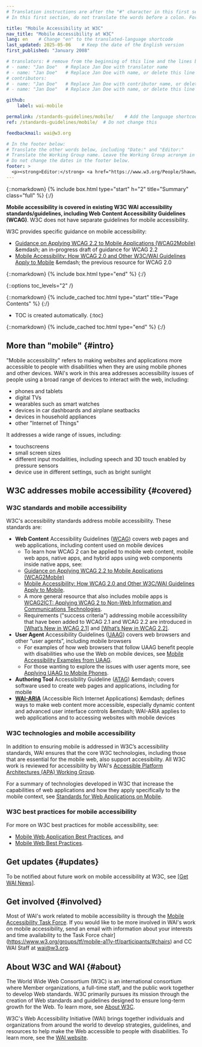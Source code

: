 ```yaml
---
# Translation instructions are after the "#" character in this first section. They are comments that do not show up in the web page. You do not need to translate the instructions after "#".
# In this first section, do not translate the words before a colon. For example, do not translate "title:". Do translate the text after "title:"

title: "Mobile Accessibility at W3C"
nav_title: "Mobile Accessibility at W3C"
lang: en    # Change "en" to the translated-language shortcode
last_updated: 2025-05-06    # Keep the date of the English version
first_published: "January 2008"

# translators: # remove from the beginning of this line and the lines below: "# " (the hash sign and the space)
# - name: "Jan Doe"   # Replace Jan Doe with translator name
# - name: "Jan Doe"   # Replace Jan Doe with name, or delete this line if not multiple translators
# contributors:
# - name: "Jan Doe"   # Replace Jan Doe with contributor name, or delete this line if none
# - name: "Jan Doe"   # Replace Jan Doe with name, or delete this line if not multiple contributors

github:
    label: wai-mobile

permalink: /standards-guidelines/mobile/    # Add the language shortcode to the end, with no slash at the end. For example /path/to/file/fr
ref: /standards-guidelines/mobile/  # Do not change this

feedbackmail: wai@w3.org

# In the footer below:
# Translate the other words below, including "Date:" and "Editor:"
# Translate the Working Group name. Leave the Working Group acronym in English.
# Do not change the dates in the footer below.
footer: >
  <p><strong>Editor:</strong> <a href="https://www.w3.org/People/Shawn/">Shawn Lawton Henry</a>.</p>
---
```


{::nomarkdown}
{% include box.html type="start" h="2" title="Summary" class="full" %}
{:/}

**Mobile accessibility is covered in existing W3C WAI accessibility standards/guidelines, including Web Content Accessibility Guidelines (WCAG)**. W3C does not have separate guidelines for mobile accessibility.

W3C provides specific guidance on mobile accessibility: 

 - [Guidance on Applying WCAG 2.2 to Mobile Applications (WCAG2Mobile)](https://www.w3.org/TR/wcag2mobile-22/) &emdash; an in-progress draft of guidance for WCAG 2.2
 - [Mobile Accessibility: How WCAG 2.0 and Other W3C/WAI Guidelines Apply to Mobile](https://www.w3.org/TR/mobile-accessibility-mapping/) &emdash; the previous resource for WCAG 2.0

{::nomarkdown}
{% include box.html type="end" %}
{:/}


{::options toc_levels="2" /}

{::nomarkdown}
{% include_cached toc.html type="start" title="Page Contents" %}
{:/}

-   TOC is created automatically.
{:toc}

{::nomarkdown}
{% include_cached toc.html type="end" %}
{:/}

## More than "mobile" {#intro}

"Mobile accessibility" refers to making websites and applications more accessible to people with disabilities when they are using mobile phones and other devices. WAI's work in this area addresses accessibility issues of people using a broad range of devices to interact with the web, including:

-   phones and tablets
-   digital TVs
-   wearables such as smart watches
-   devices in car dashboards and airplane seatbacks
-   devices in household appliances
-   other "Internet of Things"

It addresses a wide range of issues, including:

-   touchscreens
-   small screen sizes
-   different input modalities, including speech and 3D touch enabled by
    pressure sensors
-   device use in different settings, such as bright sunlight

## W3C addresses mobile accessibility {#covered}

### W3C standards and mobile accessibility

W3C's accessibility standards address mobile accessibility. These standards are:

-   **Web Content** Accessibility Guidelines ([WCAG](/standards-guidelines/wcag/)) covers web pages and web applications, including content used on mobile devices
    -   To learn how WCAG 2 can be applied to mobile web content, mobile web apps, native apps, and hybrid apps using web components inside native apps, see:
      - [Guidance on Applying WCAG 2.2 to Mobile Applications (WCAG2Mobile)](https://www.w3.org/TR/wcag2mobile-22/)
      - [Mobile Accessibility: How WCAG 2.0 and Other W3C/WAI Guidelines Apply to Mobile](https://www.w3.org/TR/mobile-accessibility-mapping/).
    -   A more general resource that also includes mobile apps is [WCAG2ICT: Applying WCAG 2 to Non-Web Information and Communications Technologies](/standards-guidelines/wcag/non-web-ict/).
    -   Requirements ("success criteria") addressing mobile accessibility that have been added to WCAG 2.1 and WCAG 2.2 are introduced in [[What’s New in WCAG 2.1]](/standards-guidelines/wcag/new-in-21/) and [[What’s New in WCAG 2.2]](/standards-guidelines/wcag/new-in-22/).
-   **User Agent** Accessibility Guidelines ([UAAG](/standards-guidelines/uaag/)) covers web browsers and other “user agents”, including mobile browsers
    -   For examples of how web browsers that follow UAAG benefit people with disabilities who use the Web on mobile devices, see [Mobile Accessibility Examples from UAAG](https://www.w3.org/TR/IMPLEMENTING-UAAG20/mobile).
    -   For those wanting to explore the issues with user agents more, see [Applying UAAG to Mobile Phones](https://www.w3.org/WAI/UA/work/wiki/Applying_UAAG_to_Mobile_Phones).
-   **Authoring Tool** Accessibility Guideline ([ATAG](/standards-guidelines/atag/)) &emdash; covers software used to create web pages and applications, including for mobile
-   **[WAI-ARIA](/standards-guidelines/aria/)** (Accessible Rich Internet Applications) &emdash; defines ways to make web content more accessible, especially dynamic content and advanced user interface controls &emdash;  WAI-ARIA applies to web applications and to accessing websites with mobile devices

### W3C technologies and mobile accessibility

In addition to ensuring mobile is addressed in W3C’s accessibility standards, WAI ensures that the core W3C technologies, including those that are essential for the mobile web, also support accessibility. All W3C work is reviewed for accessibility by WAI's [Accessible Platform Architectures (APA) Working Group](https://www.w3.org/WAI/APA/).

For a summary of technologies developed in W3C that increase the capabilities of web applications and how they apply specifically to the mobile context, see [Standards for Web Applications on Mobile](https://www.w3.org/Mobile/mobile-web-app-state/).

### W3C best practices for mobile accessibility

For more on W3C best practices for mobile accessibility, see:
- [Mobile Web Application Best Practices](https://www.w3.org/TR/mwabp/), and
- [Mobile Web Best Practices](https://www.w3.org/TR/mobile-bp/).


## Get updates {#updates}

To be notified about future work on mobile accessibility at W3C, see [[Get WAI News]](/news/subscribe/).

## Get involved {#involved}

Most of WAI's work related to mobile accessibility is through the [Mobile Accessibility Task Force](https://www.w3.org/WAI/GL/mobile-a11y-tf/). If you would like to be more involved in WAI's work on mobile accessibility, send an email with information about your interests and time availability to the Task Force chair](https://www.w3.org/groups/tf/mobile-a11y-tf/participants/#chairs) and CC WAI Staff at [wai@w3.org](mailto:wai@w3.org).

## About W3C and WAI {#about}

The World Wide Web Consortium (W3C) is an international consortium where Member organizations, a full-time staff, and the public work together to develop Web standards. W3C primarily pursues its mission through the creation of Web standards and guidelines designed to ensure long-term growth for the Web. To learn more, see [About W3C](https://www.w3.org/about/).

W3C's Web Accessibility Initiative (WAI) brings together individuals and organizations from around the world to develop strategies, guidelines, and resources to help make the Web accessible to people with disabilities. To learn more, see the [WAI website](https://www.w3.org/WAI/).
